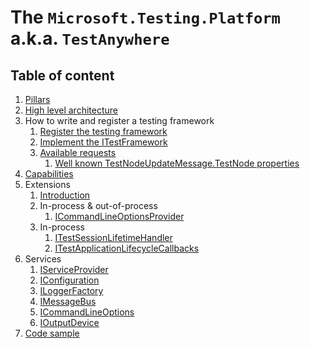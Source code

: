 # The `Microsoft.Testing.Platform` a.k.a. `TestAnywhere`

## Table of content

1. [Pillars](pillars.md)
1. [High level architecture](architecture.md)
1. How to write and register a testing framework
    1. [Register the testing framework](registertestframework.md)
    1. [Implement the ITestFramework](itestframework.md)
    1. [Available requests](irequest.md)
        1. [Well known TestNodeUpdateMessage.TestNode properties](testnodeupdatemessage.md)
1. [Capabilities](capabilities.md)
1. Extensions
    1. [Introduction](extensionintro.md)
    1. In-process & out-of-process
        1. [ICommandLineOptionsProvider](icommandlineoptionsprovider.md)
    1. In-process
        1. [ITestSessionLifetimeHandler](itestsessionlifetimehandler.md)
        1. [ITestApplicationLifecycleCallbacks](itestapplicationlifecyclecallbacks.md)
1. Services
    1. [IServiceProvider](iserviceprovider.md)
    1. [IConfiguration](configuration.md)
    1. [ILoggerFactory](iloggerfactory.md)
    1. [IMessageBus](imessagebus.md)
    1. [ICommandLineOptions](icommandlineoptions.md)
    1. [IOutputDevice](ioutputdevice.md)
1. [Code sample](codesample.md)
